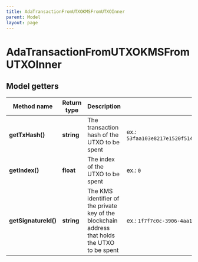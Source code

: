 ```yaml
---
title: AdaTransactionFromUTXOKMSFromUTXOInner
parent: Model
layout: page
---
```


# AdaTransactionFromUTXOKMSFromUTXOInner

## Model getters

Method name | Return type | Description | Notes
------------ | ------------- | ------------- | -------------
**getTxHash()** | **string** | The transaction hash of the UTXO to be spent | ex.: `53faa103e8217e1520f5149a4e8c84aeb58e55bdab11164a95e69a8ca50f8fcc`
**getIndex()** | **float** | The index of the UTXO to be spent | ex.: `0`
**getSignatureId()** | **string** | The KMS identifier of the private key of the blockchain address that holds the UTXO to be spent | ex.: `1f7f7c0c-3906-4aa1-9dfe-4b67c43918f6`

